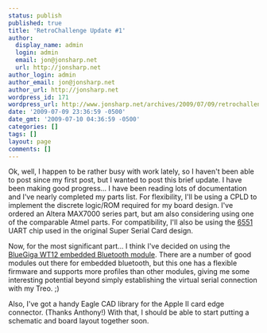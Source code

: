 ```yaml
---
status: publish
published: true
title: 'RetroChallenge Update #1'
author:
  display_name: admin
  login: admin
  email: jon@jonsharp.net
  url: http://jonsharp.net
author_login: admin
author_email: jon@jonsharp.net
author_url: http://jonsharp.net
wordpress_id: 171
wordpress_url: http://www.jonsharp.net/archives/2009/07/09/retrochallenge-update-1/
date: '2009-07-09 23:36:59 -0500'
date_gmt: '2009-07-10 04:36:59 -0500'
categories: []
tags: []
layout: page
comments: []
---
```

Ok, well, I happen to be rather busy with work lately, so I haven't been able to post since my first post, but I wanted to post this brief update.  I have been making good progress...  I have been reading lots of documentation and I've nearly completed my parts list.  For flexibility, I'll be using a CPLD to implement the discrete logic/ROM required for my board design.  I've ordered an Altera MAX7000 series part, but am also considering using one of the comparable Atmel parts.  For compatibility, I'll also be using the <a href="http://www.jameco.com/webapp/wcs/stores/servlet/ProductDisplay?jameco_page=42&langId=-&productId=43318&catalogId=10001&freeText=6551&storeId=10001&search_type=jamecoall&ddkey=http:StoreCatalogDrillDownView">6551</a> UART chip used in the original Super Serial Card design.

Now, for the most significant part...  I think I've decided on using the <a href="http://www.bluegiga.com/WT12_Class_2_Bluetooth_Module">BlueGiga WT12 embedded Bluetooth module</a>.  There are a number of good modules out there for embedded bluetooth, but this one has a flexible firmware and supports more profiles than other modules, giving me some interesting potential beyond simply establishing the virtual serial connection with my Treo. ;)

Also, I've got a handy Eagle CAD library for the Apple II card edge connector.  (Thanks Anthony!)  With that, I should be able to start putting a schematic and board layout together soon.
